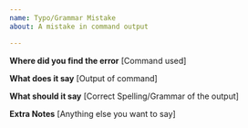 ```yaml
---
name: Typo/Grammar Mistake
about: A mistake in command output

---
```


**Where did you find the error**
[Command used]

**What does it say**
[Output of command]

**What should it say**
[Correct Spelling/Grammar of the output]

**Extra Notes**
[Anything else you want to say]

